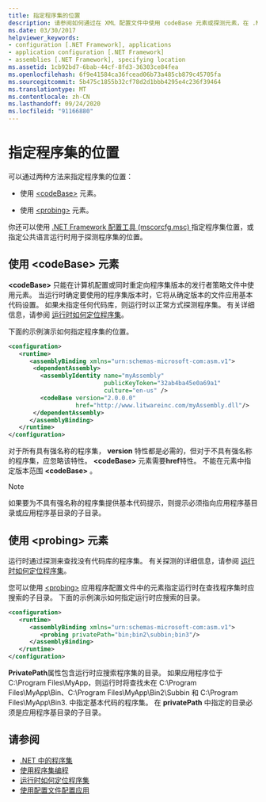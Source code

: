 ```yaml
---
title: 指定程序集的位置
description: 请参阅如何通过在 XML 配置文件中使用 codeBase 元素或探测元素，在 .NET 中指定程序集的位置。
ms.date: 03/30/2017
helpviewer_keywords:
- configuration [.NET Framework], applications
- application configuration [.NET Framework]
- assemblies [.NET Framework], specifying location
ms.assetid: 1cb92bd7-6bab-44cf-8fd3-36303ce84fea
ms.openlocfilehash: 6f9e41584ca36fcead06b73a485cb879c45705fa
ms.sourcegitcommit: 5b475c1855b32cf78d2d1bbb4295e4c236f39464
ms.translationtype: MT
ms.contentlocale: zh-CN
ms.lasthandoff: 09/24/2020
ms.locfileid: "91166880"
---
```

# <a name="specifying-an-assemblys-location"></a>指定程序集的位置

可以通过两种方法来指定程序集的位置：  
  
- 使用 [\<codeBase>](./file-schema/runtime/codebase-element.md) 元素。  
  
- 使用 [\<probing>](./file-schema/runtime/probing-element.md) 元素。  
  
 你还可以使用 [.NET Framework 配置工具 (mscorcfg.msc) ](/previous-versions/dotnet/netframework-4.0/2bc0cxhc(v=vs.100)) 指定程序集位置，或指定公共语言运行时用于探测程序集的位置。  
  
## <a name="using-the-codebase-element"></a>使用 \<codeBase> 元素  

 **\<codeBase>** 只能在计算机配置或同时重定向程序集版本的发行者策略文件中使用元素。 当运行时确定要使用的程序集版本时，它将从确定版本的文件应用基本代码设置。 如果未指定任何代码库，则运行时以正常方式探测程序集。 有关详细信息，请参阅 [运行时如何定位程序集](../deployment/how-the-runtime-locates-assemblies.md)。  
  
 下面的示例演示如何指定程序集的位置。  
  
```xml  
<configuration>  
   <runtime>  
      <assemblyBinding xmlns="urn:schemas-microsoft-com:asm.v1">  
       <dependentAssembly>  
         <assemblyIdentity name="myAssembly"  
                           publicKeyToken="32ab4ba45e0a69a1"  
                           culture="en-us" />  
         <codeBase version="2.0.0.0"  
                   href="http://www.litwareinc.com/myAssembly.dll"/>  
       </dependentAssembly>  
      </assemblyBinding>  
   </runtime>  
</configuration>  
```  
  
 对于所有具有强名称的程序集， **version** 特性都是必需的，但对于不具有强名称的程序集，应忽略该特性。 **\<codeBase>** 元素需要**href**特性。 不能在元素中指定版本范围 **\<codeBase>** 。  
  
> [!NOTE]
> 如果要为不具有强名称的程序集提供基本代码提示，则提示必须指向应用程序基目录或应用程序基目录的子目录。  
  
## <a name="using-the-probing-element"></a>使用 \<probing> 元素  

 运行时通过探测来查找没有代码库的程序集。 有关探测的详细信息，请参阅 [运行时如何定位程序集](../deployment/how-the-runtime-locates-assemblies.md)。  
  
 您可以使用 [\<probing>](./file-schema/runtime/probing-element.md) 应用程序配置文件中的元素指定运行时在查找程序集时应搜索的子目录。 下面的示例演示如何指定运行时应搜索的目录。  
  
```xml  
<configuration>  
   <runtime>  
      <assemblyBinding xmlns="urn:schemas-microsoft-com:asm.v1">  
         <probing privatePath="bin;bin2\subbin;bin3"/>  
      </assemblyBinding>  
   </runtime>  
</configuration>  
```  
  
 **PrivatePath**属性包含运行时应搜索程序集的目录。 如果应用程序位于 C:\Program Files\MyApp，则运行时将查找未在 C:\Program Files\MyApp\Bin、C:\Program Files\MyApp\Bin2\Subbin 和 C:\Program Files\MyApp\Bin3. 中指定基本代码的程序集。 在 **privatePath** 中指定的目录必须是应用程序基目录的子目录。  
  
## <a name="see-also"></a>请参阅

- [.NET 中的程序集](../../standard/assembly/index.md)
- [使用程序集编程](../../standard/assembly/index.md)
- [运行时如何定位程序集](../deployment/how-the-runtime-locates-assemblies.md)
- [使用配置文件配置应用](index.md)
